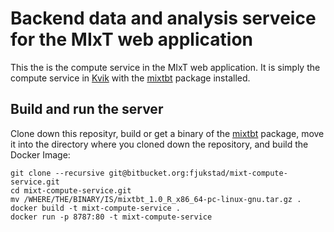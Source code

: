 # Backend data and analysis serveice for the MIxT web application
This the is the compute service in the MIxT web application. It is simply the compute service in 
[Kvik](https://github.com/fjukstad/kvik) with the [mixtbt](http://github.com/fjukstad/mixtbt)
package installed. 

## Build and run the server
Clone down this reposityr, build or get a binary of the
[mixtbt](http://github.com/fjukstad/mixtbt) package, move it into the directory 
where you cloned down the repository, and build the Docker Image:

```
git clone --recursive git@bitbucket.org:fjukstad/mixt-compute-service.git
cd mixt-compute-service.git
mv /WHERE/THE/BINARY/IS/mixtbt_1.0_R_x86_64-pc-linux-gnu.tar.gz .
docker build -t mixt-compute-service .
docker run -p 8787:80 -t mixt-compute-service
```

